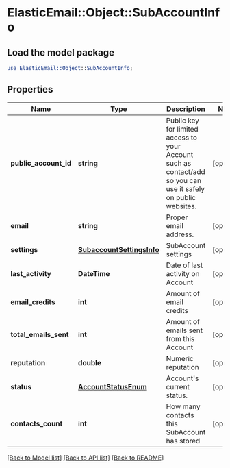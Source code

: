 # ElasticEmail::Object::SubAccountInfo

## Load the model package
```perl
use ElasticEmail::Object::SubAccountInfo;
```

## Properties
Name | Type | Description | Notes
------------ | ------------- | ------------- | -------------
**public_account_id** | **string** | Public key for limited access to your Account such as contact/add so you can use it safely on public websites. | [optional] 
**email** | **string** | Proper email address. | [optional] 
**settings** | [**SubaccountSettingsInfo**](SubaccountSettingsInfo.md) | SubAccount settings | [optional] 
**last_activity** | **DateTime** | Date of last activity on Account | [optional] 
**email_credits** | **int** | Amount of email credits | [optional] 
**total_emails_sent** | **int** | Amount of emails sent from this Account | [optional] 
**reputation** | **double** | Numeric reputation | [optional] 
**status** | [**AccountStatusEnum**](AccountStatusEnum.md) | Account&#39;s current status. | [optional] 
**contacts_count** | **int** | How many contacts this SubAccount has stored | [optional] 

[[Back to Model list]](../README.md#documentation-for-models) [[Back to API list]](../README.md#documentation-for-api-endpoints) [[Back to README]](../README.md)


